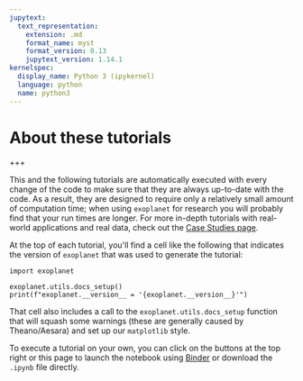 ```yaml
---
jupytext:
  text_representation:
    extension: .md
    format_name: myst
    format_version: 0.13
    jupytext_version: 1.14.1
kernelspec:
  display_name: Python 3 (ipykernel)
  language: python
  name: python3
---
```


# About these tutorials

+++

This and the following tutorials are automatically executed with every change of the code to make sure that they are always up-to-date with the code.
As a result, they are designed to require only a relatively small amount of computation time; when using `exoplanet` for research you will probably find that your run times are longer.
For more in-depth tutorials with real-world applications and real data, check out the [Case Studies page](https://gallery.exoplanet.codes).

At the top of each tutorial, you'll find a cell like the following that indicates the version of `exoplanet` that was used to generate the tutorial:

```{code-cell}
import exoplanet

exoplanet.utils.docs_setup()
print(f"exoplanet.__version__ = '{exoplanet.__version__}'")
```

That cell also includes a call to the `exoplanet.utils.docs_setup` function that will squash some warnings (these are generally caused by Theano/Aesara) and set up our `matplotlib` style.

To execute a tutorial on your own, you can click on the buttons at the top right or this page to launch the notebook using [Binder](https://mybinder.org) or download the `.ipynb` file directly.

```{code-cell}

```

